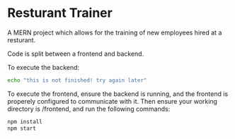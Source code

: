# Resturant Trainer
A MERN project which allows for the training of new employees hired at a resturant.

Code is split between a frontend and backend.

To execute the backend:
```sh
echo "this is not finished! try again later"
```

To execute the frontend, ensure the backend is running, and the frontend is properely configured to communicate with it. 
Then ensure your working directory is /frontend, and run the following commands:
```sh
npm install
npm start
```